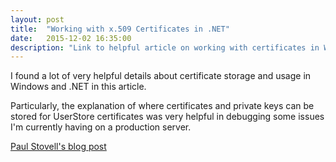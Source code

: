 ```yaml
---
layout: post
title:  "Working with x.509 Certificates in .NET"
date:   2015-12-02 16:35:00
description: "Link to helpful article on working with certificates in Windows and .NET"
---
```


I found a lot of very helpful details about certificate storage and usage in Windows and
.NET in this article.  

Particularly, the explanation of where certificates and private keys can be stored for UserStore
certificates was very helpful in debugging some issues I'm currently having on a production server.

[Paul Stovell's blog post](http://paulstovell.com/blog/x509certificate2)